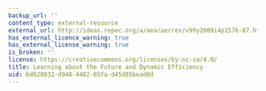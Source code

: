 ```yaml
---
backup_url: ''
content_type: external-resource
external_url: http://ideas.repec.org/a/aea/aecrev/v99y2009i4p1576-87.html
has_external_licence_warning: true
has_external_license_warning: true
is_broken: ''
license: https://creativecommons.org/licenses/by-nc-sa/4.0/
title: Learning about the Future and Dynamic Efficiency
uid: bd628032-d948-4482-85fa-d45d85bead8d
---
```

